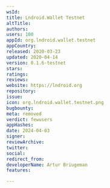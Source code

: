 ```yaml
---
wsId: 
title: Lndroid.Wallet Testnet
altTitle: 
authors: 
users: 100
appId: org.lndroid.wallet.testnet
appCountry: 
released: 2020-03-23
updated: 2020-04-14
version: 0.1.6-testnet
stars: 
ratings: 
reviews: 
website: https://lndroid.org
repository: 
issue: 
icon: org.lndroid.wallet.testnet.png
bugbounty: 
meta: removed
verdict: fewusers
appHashes: 
date: 2024-04-03
signer: 
reviewArchive: 
twitter: 
social: 
redirect_from: 
developerName: Artur Briugeman
features: 

---
```


